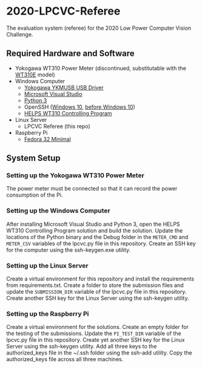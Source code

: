 # 2020-LPCVC-Referee
The evaluation system (referee) for the 2020 Low Power Computer Vision Challenge.

## Required Hardware and Software
 - Yokogawa WT310 Power Meter (discontinued, substitutable with the [WT310E](https://www.electro-meters.com/yokogawa/yokogawa-power-meters/wt300e/) model)
 - Windows Computer
   - [Yokogawa YKMUSB USB Driver](https://tmi.yokogawa.com/us/library/documents-downloads/software/usb-driver/)
   - [Microsoft Visual Studio](https://visualstudio.microsoft.com/downloads/)
   - [Python 3](https://www.python.org/downloads/windows/)
   - OpenSSH ([Windows 10](https://docs.microsoft.com/en-us/windows-server/administration/openssh/openssh_install_firstuse), [before Windows 10](https://docs.microsoft.com/en-us/windows-server/administration/openssh/openssh_install_firstuse))
   - [HELPS WT310 Controlling Program](https://github.com/anivegesana/WT310)
 - Linux Server
   - LPCVC Referee (this repo)
 - Raspberry Pi
   - [Fedora 32 Minimal](https://fedoraproject.org/wiki/Architectures/ARM/Raspberry_Pi)

## System Setup

### Setting up the Yokogawa WT310 Power Meter
The power meter must be connected so that it can record the power consumption of the Pi.

### Setting up the Windows Computer
After installing Microsoft Visual Studio and Python 3, open the HELPS WT310 Controlling Program solution and build the solution. Update the locations of the Python binary and the Debug folder in the `METER_CMD` and `METER_CSV` variables of the lpcvc.py file in this repository.
Create an SSH key for the computer using the ssh-keygen.exe utility.

### Setting up the Linux Server
Create a virtual environment for this repository and install the requirements from requirements.txt. Create a folder to store the submission files and update the `SUBMISSION_DIR` variable of the lpcvc.py file in this repository.
Create another SSH key for the Linux Server using the ssh-keygen utility.

### Setting up the Raspberry Pi
Create a virtual environment for the solutions. Create an empty folder for the testing of the submissions. Update the `PI_TEST_DIR` variable of the lpcvc.py file in this repository.
Create yet another SSH key for the Linux Server using the ssh-keygen utility. Add all three keys to the authorized_keys file in the ~/.ssh folder using the ssh-add utility. Copy the authorized_keys file across all three machines.
